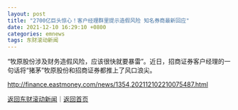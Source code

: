 ```yaml
---
layout: post
title: "2700亿巨头惊心！客户经理群里提示造假风险 知名券商最新回应"
date: 2021-12-10 16:29:10 +0800
categories: emnews
tags: 东财滚动新闻
---
```


“牧原股份涉及财务造假风险，应该很快就要暴雷”。近日，招商证券客户经理的一句话将“猪茅”牧原股份和招商证券都推上了风口浪尖。

<http://finance.eastmoney.com/news/1354,202112102210075487.html>

[返回东财滚动新闻](//finews.withounder.com/emnews/)｜[返回首页](//finews.withounder.com/)